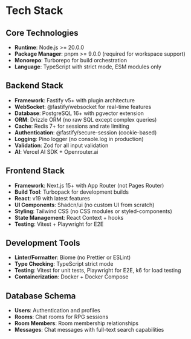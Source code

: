 # Tech Stack

## Core Technologies
- **Runtime**: Node.js >= 20.0.0
- **Package Manager**: pnpm >= 9.0.0 (required for workspace support)
- **Monorepo**: Turborepo for build orchestration
- **Language**: TypeScript with strict mode, ESM modules only

## Backend Stack
- **Framework**: Fastify v5+ with plugin architecture
- **WebSocket**: @fastify/websocket for real-time features
- **Database**: PostgreSQL 16+ with pgvector extension
- **ORM**: Drizzle ORM (no raw SQL except complex queries)
- **Cache**: Redis 7+ for sessions and rate limiting
- **Authentication**: @fastify/secure-session (cookie-based)
- **Logging**: Pino logger (no console.log in production)
- **Validation**: Zod for all input validation
- **AI**: Vercel AI SDK + Openrouter.ai

## Frontend Stack
- **Framework**: Next.js 15+ with App Router (not Pages Router)
- **Build Tool**: Turbopack for development builds
- **React**: v19 with latest features
- **UI Components**: Shadcn/ui (no custom UI from scratch)
- **Styling**: Tailwind CSS (no CSS modules or styled-components)
- **State Management**: React Context + hooks
- **Testing**: Vitest + Playwright for E2E

## Development Tools
- **Linter/Formatter**: Biome (no Prettier or ESLint)
- **Type Checking**: TypeScript strict mode
- **Testing**: Vitest for unit tests, Playwright for E2E, k6 for load testing
- **Containerization**: Docker + Docker Compose

## Database Schema
- **Users**: Authentication and profiles
- **Rooms**: Chat rooms for RPG sessions
- **Room Members**: Room membership relationships
- **Messages**: Chat messages with full-text search capabilities